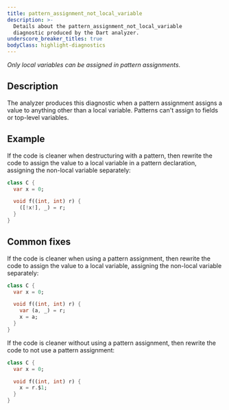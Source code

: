 ```yaml
---
title: pattern_assignment_not_local_variable
description: >-
  Details about the pattern_assignment_not_local_variable
  diagnostic produced by the Dart analyzer.
underscore_breaker_titles: true
bodyClass: highlight-diagnostics
---
```


_Only local variables can be assigned in pattern assignments._

## Description

The analyzer produces this diagnostic when a pattern assignment assigns a
value to anything other than a local variable. Patterns can't assign to
fields or top-level variables.

## Example

If the code is cleaner when destructuring with a pattern, then rewrite the
code to assign the value to a local variable in a pattern declaration,
assigning the non-local variable separately:

```dart
class C {
  var x = 0;

  void f((int, int) r) {
    ([!x!], _) = r;
  }
}
```

## Common fixes

If the code is cleaner when using a pattern assignment, then rewrite the
code to assign the value to a local variable, assigning the non-local
variable separately:

```dart
class C {
  var x = 0;

  void f((int, int) r) {
    var (a, _) = r;
    x = a;
  }
}
```

If the code is cleaner without using a pattern assignment, then rewrite
the code to not use a pattern assignment:

```dart
class C {
  var x = 0;

  void f((int, int) r) {
    x = r.$1;
  }
}
```
